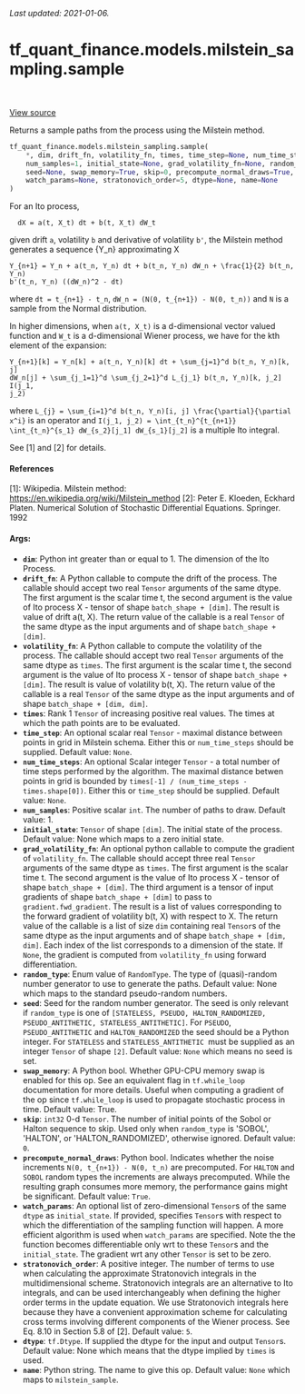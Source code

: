 <!--
This file is generated by a tool. Do not edit directly.
For open-source contributions the docs will be updated automatically.
-->

*Last updated: 2021-01-06.*

<div itemscope itemtype="http://developers.google.com/ReferenceObject">
<meta itemprop="name" content="tf_quant_finance.models.milstein_sampling.sample" />
<meta itemprop="path" content="Stable" />
</div>

# tf_quant_finance.models.milstein_sampling.sample

<!-- Insert buttons and diff -->

<table class="tfo-notebook-buttons tfo-api" align="left">
</table>

<a target="_blank" href="https://github.com/google/tf-quant-finance/blob/master/tf_quant_finance/models/milstein_sampling.py">View source</a>



Returns a sample paths from the process using the Milstein method.

```python
tf_quant_finance.models.milstein_sampling.sample(
    *, dim, drift_fn, volatility_fn, times, time_step=None, num_time_steps=None,
    num_samples=1, initial_state=None, grad_volatility_fn=None, random_type=None,
    seed=None, swap_memory=True, skip=0, precompute_normal_draws=True,
    watch_params=None, stratonovich_order=5, dtype=None, name=None
)
```



<!-- Placeholder for "Used in" -->

For an Ito process,

```
  dX = a(t, X_t) dt + b(t, X_t) dW_t
```
given drift `a`, volatility `b` and derivative of volatility `b'`, the
Milstein method generates a
sequence {Y_n} approximating X

```
Y_{n+1} = Y_n + a(t_n, Y_n) dt + b(t_n, Y_n) dW_n + \frac{1}{2} b(t_n, Y_n)
b'(t_n, Y_n) ((dW_n)^2 - dt)
```
where `dt = t_{n+1} - t_n`, `dW_n = (N(0, t_{n+1}) - N(0, t_n))` and `N` is a
sample from the Normal distribution.

In higher dimensions, when `a(t, X_t)` is a d-dimensional vector valued
function and `W_t` is a d-dimensional Wiener process, we have for the kth
element of the expansion:

```
Y_{n+1}[k] = Y_n[k] + a(t_n, Y_n)[k] dt + \sum_{j=1}^d b(t_n, Y_n)[k, j]
dW_n[j] + \sum_{j_1=1}^d \sum_{j_2=1}^d L_{j_1} b(t_n, Y_n)[k, j_2] I(j_1,
j_2)
```
where `L_{j} = \sum_{i=1}^d b(t_n, Y_n)[i, j] \frac{\partial}{\partial x^i}`
is an operator and `I(j_1, j_2) = \int_{t_n}^{t_{n+1}} \int_{t_n}^{s_1}
dW_{s_2}[j_1] dW_{s_1}[j_2]` is a multiple Ito integral.


See [1] and [2] for details.

#### References
[1]: Wikipedia. Milstein method:
https://en.wikipedia.org/wiki/Milstein_method
[2]: Peter E. Kloeden,  Eckhard Platen. Numerical Solution of Stochastic
  Differential Equations. Springer. 1992

#### Args:


* <b>`dim`</b>: Python int greater than or equal to 1. The dimension of the Ito
  Process.
* <b>`drift_fn`</b>: A Python callable to compute the drift of the process. The
  callable should accept two real `Tensor` arguments of the same dtype. The
  first argument is the scalar time t, the second argument is the value of
  Ito process X - tensor of shape `batch_shape + [dim]`. The result is
  value of drift a(t, X). The return value of the callable is a real
  `Tensor` of the same dtype as the input arguments and of shape
  `batch_shape + [dim]`.
* <b>`volatility_fn`</b>: A Python callable to compute the volatility of the process.
  The callable should accept two real `Tensor` arguments of the same dtype
  as `times`. The first argument is the scalar time t, the second argument
  is the value of Ito process X - tensor of shape `batch_shape + [dim]`. The
  result is value of volatility b(t, X). The return value of the callable is
  a real `Tensor` of the same dtype as the input arguments and of shape
  `batch_shape + [dim, dim]`.
* <b>`times`</b>: Rank 1 `Tensor` of increasing positive real values. The times at
  which the path points are to be evaluated.
* <b>`time_step`</b>: An optional scalar real `Tensor` - maximal distance between
  points in grid in Milstein schema.
  Either this or `num_time_steps` should be supplied.
  Default value: `None`.
* <b>`num_time_steps`</b>: An optional Scalar integer `Tensor` - a total number of time
  steps performed by the algorithm. The maximal distance betwen points in
  grid is bounded by `times[-1] / (num_time_steps - times.shape[0])`.
  Either this or `time_step` should be supplied.
  Default value: `None`.
* <b>`num_samples`</b>: Positive scalar `int`. The number of paths to draw.
  Default value: 1.
* <b>`initial_state`</b>: `Tensor` of shape `[dim]`. The initial state of the
  process.
  Default value: None which maps to a zero initial state.
* <b>`grad_volatility_fn`</b>: An optional python callable to compute the gradient of
  `volatility_fn`. The callable should accept three real `Tensor` arguments
  of the same dtype as `times`. The first argument is the scalar time t. The
  second argument is the value of Ito process X - tensor of shape
  `batch_shape + [dim]`. The third argument is a tensor of input gradients
  of shape `batch_shape + [dim]` to pass to `gradient.fwd_gradient`. The
  result is a list of values corresponding to the forward gradient of
  volatility b(t, X) with respect to X. The return value of the callable is
  a list of size `dim` containing real `Tensor`s of the same dtype as the
  input arguments and of shape `batch_shape + [dim, dim]`. Each index of the
  list corresponds to a dimension of the state. If `None`, the gradient is
  computed from `volatility_fn` using forward differentiation.
* <b>`random_type`</b>: Enum value of `RandomType`. The type of (quasi)-random number
  generator to use to generate the paths.
  Default value: None which maps to the standard pseudo-random numbers.
* <b>`seed`</b>: Seed for the random number generator. The seed is only relevant if
  `random_type` is one of `[STATELESS, PSEUDO, HALTON_RANDOMIZED,
  PSEUDO_ANTITHETIC, STATELESS_ANTITHETIC]`. For `PSEUDO`,
  `PSEUDO_ANTITHETIC` and `HALTON_RANDOMIZED` the seed should be a Python
  integer. For `STATELESS` and  `STATELESS_ANTITHETIC `must be supplied as
  an integer `Tensor` of shape `[2]`.
  Default value: `None` which means no seed is set.
* <b>`swap_memory`</b>: A Python bool. Whether GPU-CPU memory swap is enabled for this
  op. See an equivalent flag in `tf.while_loop` documentation for more
  details. Useful when computing a gradient of the op since `tf.while_loop`
  is used to propagate stochastic process in time.
  Default value: True.
* <b>`skip`</b>: `int32` 0-d `Tensor`. The number of initial points of the Sobol or
  Halton sequence to skip. Used only when `random_type` is 'SOBOL',
  'HALTON', or 'HALTON_RANDOMIZED', otherwise ignored.
  Default value: `0`.
* <b>`precompute_normal_draws`</b>: Python bool. Indicates whether the noise increments
  `N(0, t_{n+1}) - N(0, t_n)` are precomputed. For `HALTON` and `SOBOL`
  random types the increments are always precomputed. While the resulting
  graph consumes more memory, the performance gains might be significant.
  Default value: `True`.
* <b>`watch_params`</b>: An optional list of zero-dimensional `Tensor`s of the same
  `dtype` as `initial_state`. If provided, specifies `Tensor`s with respect
  to which the differentiation of the sampling function will happen. A more
  efficient algorithm is used when `watch_params` are specified. Note the
  the function becomes differentiable only wrt to these `Tensor`s and the
  `initial_state`. The gradient wrt any other `Tensor` is set to be zero.
* <b>`stratonovich_order`</b>: A positive integer. The number of terms to use when
  calculating the approximate Stratonovich integrals in the multidimensional
  scheme. Stratonovich integrals are an alternative to Ito integrals, and
  can be used interchangeably when defining the higher order terms in the
  update equation. We use Stratonovich integrals here because they have a
  convenient approximation scheme for calculating cross terms involving
  different components of the Wiener process. See Eq. 8.10 in Section 5.8 of
  [2]. Default value: `5`.
* <b>`dtype`</b>: `tf.Dtype`. If supplied the dtype for the input and output `Tensor`s.
  Default value: None which means that the dtype implied by `times` is used.
* <b>`name`</b>: Python string. The name to give this op.
  Default value: `None` which maps to `milstein_sample`.